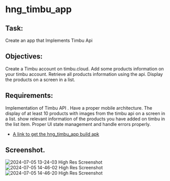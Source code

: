 # hng_timbu_app


## Task:
Create an app that Implements Timbu Api
## Objectives: 
Create a Timbu account on timbu.cloud. Add some products information on your timbu account. Retrieve all products information using the api. Display the products on a screen in a list.
## Requirements:
Implementation of Timbu API .
Have a proper mobile architecture.
The display of at least 10 products with images from the timbu api on a screen in a list.
show relevant information of the products you have added on timbu in the list item.
Proper UI state management and handle errors properly.

- [A link to get the hng_timbu_app build apk](https://drive.google.com/file/d/1msk645Nmh_vWuKLSXaq8P8IpUCBmUZUl/view?usp=sharing)

## Screenshot.
![2024-07-05 13-24-03 High Res Screenshot](https://github.com/phill21956/Hng_TimbuApp/assets/25683441/94a782ae-c8a8-44a6-92a6-a9181d958575)
![2024-07-05 14-46-02 High Res Screenshot](https://github.com/phill21956/Hng_TimbuApp/assets/25683441/e5c879ff-7410-417e-8bef-591e9e3c634e)
![2024-07-05 14-46-20 High Res Screenshot](https://github.com/phill21956/Hng_TimbuApp/assets/25683441/36687bab-b94a-4c60-b9a6-d8b2ffca5a13)
